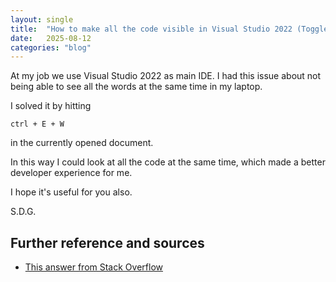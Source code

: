 ```yaml
---
layout: single
title:  "How to make all the code visible in Visual Studio 2022 (Toggle Word Wrapp)"
date:   2025-08-12
categories: "blog"
---
```

At my job we use Visual Studio 2022 as main IDE. I had this issue about not being able to see all the words at the same time in my laptop.

I solved it by hitting
```
ctrl + E + W
```
in the currently opened document.

In this way I could look at all the code at the same time, which made a better developer experience for me.

I hope it's useful for you also.

S.D.G.

## Further reference and sources
- [This answer from Stack Overflow](https://stackoverflow.com/questions/315485/how-can-i-toggle-word-wrap-in-visual-studio )   